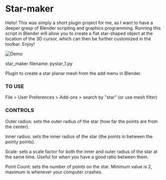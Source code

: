 # Star-maker

Hello! This was simply a short plugin project for me, as I want to have a deeper grasp of Blender scripting and graphics programming. Running this script in Blender will allow you to create a flat star-shaped object at the location of the 3D cursor, which can then be further customized in the toolbar. Enjoy!

![Demo](https://user-images.githubusercontent.com/42983161/116540228-e175b000-a8b7-11eb-8dbf-68c635cb7cc5.png)

star_maker filename: pystar_1.py

Plugin to create a star planar mesh from the add menu in Blender.

### TO USE

File > User Preferences > Add-ons > search by "star" (or use mesh filter)

### CONTROLS

Outer radius: sets the outer radius of the star (how far the points are from the center).

Inner radius: sets the inner radius of the star (the points in between the pointy points).

Scale: sets a scale factor for both the inner and outer radius of the star at the same time. Useful for when you have a good ratio between them.

Point Count: sets the number of points on the star. Minimum value is 2, maximum is whenever your computer crashes.
